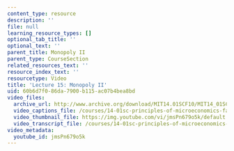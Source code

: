 ```yaml
---
content_type: resource
description: ''
file: null
learning_resource_types: []
optional_tab_title: ''
optional_text: ''
parent_title: Monopoly II
parent_type: CourseSection
related_resources_text: ''
resource_index_text: ''
resourcetype: Video
title: 'Lecture 15: Monopoly II'
uid: 60b6d7f0-86da-7900-b115-ac07b4bea8bd
video_files:
  archive_url: http://www.archive.org/download/MIT14.01SCF10/MIT14_01SCF10_lec15_300k.mp4
  video_captions_file: /courses/14-01sc-principles-of-microeconomics-fall-2011/8e536a683e8e5e07916e773b91e9804d_jmsPn679o5k.vtt
  video_thumbnail_file: https://img.youtube.com/vi/jmsPn679o5k/default.jpg
  video_transcript_file: /courses/14-01sc-principles-of-microeconomics-fall-2011/b9fe0e874ec2f22ce7b7f0df696263b1_jmsPn679o5k.pdf
video_metadata:
  youtube_id: jmsPn679o5k
---
```

